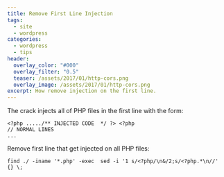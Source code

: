 ```yaml
---
title: Remove First Line Injection
tags:
  - site
  - wordpress
categories:
  - wordpress
  - tips
header:
  overlay_color: "#000"
  overlay_filter: "0.5"
  teaser: /assets/2017/01/http-cors.png
  overlay_image: /assets/2017/01/http-cors.png
excerpt: How remove injection on the first line.
---
```

The crack injects all of PHP files in the first line with the form:
```
<?php ...../** INJECTED CODE  */ ?> <?php
// NORMAL LINES
...
```
Remove first line that get injected on all PHP files:
```console
find ./ -iname '*.php' -exec  sed -i '1 s/<?php/\n&/2;s/<?php.*\n//' {} \;
```
